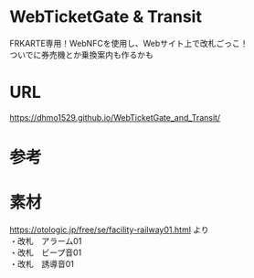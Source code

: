# WebTicketGate & Transit
FRKARTE専用！WebNFCを使用し、Webサイト上で改札ごっこ！  
ついでに券売機とか乗換案内も作るかも  

# URL
https://dhmo1529.github.io/WebTicketGate_and_Transit/  

# 参考


# 素材
https://otologic.jp/free/se/facility-railway01.html より  
・改札　アラーム01  
・改札　ビープ音01  
・改札　誘導音01  
